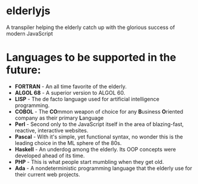 # elderlyjs
A transpiler helping the elderly catch up with the glorious success of modern JavaScript

# Languages to be supported in the future:
- **FORTRAN** - An all time favorite of the elderly.
- **ALGOL 68** - A superior version to ALGOL 60.
- **LISP** - The de facto language used for artificial intelligence programming.
- **COBOL** - The **CO**mmon weapon of choice for any **B**usiness **O**riented company as their primary **L**anguage
- **Perl** - Second only to the JavaScript itself in the area of blazing-fast, reactive, interactive websites.
- **Pascal** - With it's simple, yet functional syntax, no wonder this is the leading choice in the ML sphere of the 80s.
- **Haskell** - An underdog among the elderly. Its OOP concepts were developed ahead of its time.
- **PHP** - This is what people start mumbling when they get old.
- **Ada** - A nondeterministic programming language that the elderly use for their current web projects.